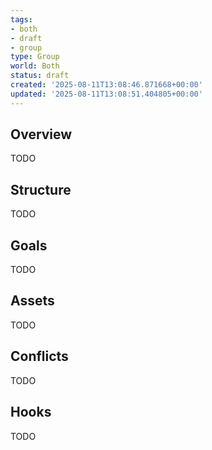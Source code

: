 ```yaml
---
tags:
- both
- draft
- group
type: Group
world: Both
status: draft
created: '2025-08-11T13:08:46.871668+00:00'
updated: '2025-08-11T13:08:51.404805+00:00'
---
```



## Overview

TODO
## Structure

TODO
## Goals

TODO
## Assets

TODO
## Conflicts

TODO
## Hooks

TODO
